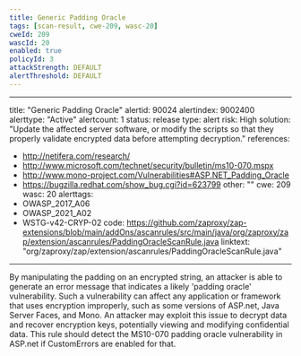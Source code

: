 ```yaml
---
title: Generic Padding Oracle
tags: [scan-result, cwe-209, wasc-20]
cweId: 209
wascId: 20
enabled: true
policyId: 3
attackStrength: DEFAULT
alertThreshold: DEFAULT
---
```


---
title: "Generic Padding Oracle"
alertid: 90024
alertindex: 9002400
alerttype: "Active"
alertcount: 1
status: release
type: alert
risk: High
solution: "Update the affected server software, or modify the scripts so that they properly validate encrypted data before attempting decryption."
references:
   - http://netifera.com/research/
   - http://www.microsoft.com/technet/security/bulletin/ms10-070.mspx
   - http://www.mono-project.com/Vulnerabilities#ASP.NET_Padding_Oracle
   - https://bugzilla.redhat.com/show_bug.cgi?id=623799
other: ""
cwe: 209
wasc: 20
alerttags: 
  - OWASP_2017_A06
  - OWASP_2021_A02
  - WSTG-v42-CRYP-02
code: https://github.com/zaproxy/zap-extensions/blob/main/addOns/ascanrules/src/main/java/org/zaproxy/zap/extension/ascanrules/PaddingOracleScanRule.java
linktext: "org/zaproxy/zap/extension/ascanrules/PaddingOracleScanRule.java"
---
By manipulating the padding on an encrypted string, an attacker is able to generate an error message that indicates a likely 'padding oracle' vulnerability. Such a vulnerability can affect any application or framework that uses encryption improperly, such as some versions of ASP.net, Java Server Faces, and Mono. An attacker may exploit this issue to decrypt data and recover encryption keys, potentially viewing and modifying confidential data. This rule should detect the MS10-070 padding oracle vulnerability in ASP.net if CustomErrors are enabled for that.
